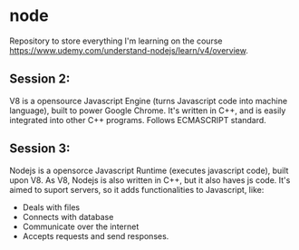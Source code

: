 # node
Repository to store everything I'm learning on the course https://www.udemy.com/understand-nodejs/learn/v4/overview.

## Session 2:

V8 is a opensource Javascript Engine (turns Javascript code into machine language), built to power Google Chrome.
It's written in C++, and is easily integrated into other C++ programs.
Follows ECMASCRIPT standard.

## Session 3:

Nodejs is a opensorce Javascript Runtime (executes javascript code), built upon V8. As V8, Nodejs is also written in C++, but it also haves js code. It's aimed to suport servers, so it adds functionalities to Javascript, like:
- Deals with files
- Connects with database
- Communicate over the internet
- Accepts requests and send responses.
